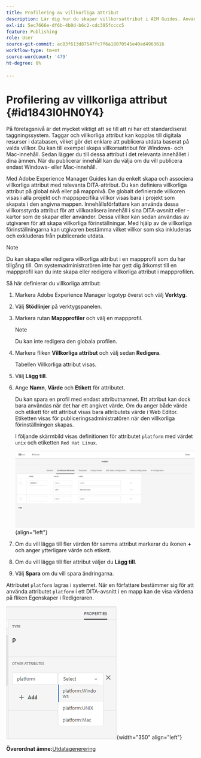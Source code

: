 ```yaml
---
title: Profilering av villkorliga attribut
description: Lär dig hur du skapar villkorsattribut i AEM Guides. Använd villkorsstyrda attribut i mappen och globala profiler för att anpassa innehållet.
exl-id: 5ec7666e-df6b-4b0d-b6c2-cdc395fcccc5
feature: Publishing
role: User
source-git-commit: ac83f613d87547fc7f6a18070545e40ad4963616
workflow-type: tm+mt
source-wordcount: '479'
ht-degree: 0%

---
```


# Profilering av villkorliga attribut {#id1843I0HN0Y4}

På företagsnivå är det mycket viktigt att se till att ni har ett standardiserat taggningssystem. Taggar och villkorliga attribut kan kopplas till digitala resurser i databasen, vilket gör det enklare att publicera utdata baserat på valda villkor. Du kan till exempel skapa villkorsattribut för Windows- och Mac-innehåll. Sedan lägger du till dessa attribut i det relevanta innehållet i dina ämnen. När du publicerar innehåll kan du välja om du vill publicera endast Windows- eller Mac-innehåll.

Med Adobe Experience Manager Guides kan du enkelt skapa och associera villkorliga attribut med relevanta DITA-attribut. Du kan definiera villkorliga attribut på global nivå eller på mappnivå. De globalt definierade villkoren visas i alla projekt och mappspecifika villkor visas bara i projekt som skapats i den angivna mappen. Innehållsförfattare kan använda dessa villkorsstyrda attribut för att villkoralisera innehåll i sina DITA-avsnitt eller -kartor som de skapar eller använder. Dessa villkor kan sedan användas av utgivaren för att skapa villkorliga förinställningar. Med hjälp av de villkorliga förinställningarna kan utgivaren bestämma vilket villkor som ska inkluderas och exkluderas från publicerade utdata.

>[!NOTE]
>
> Du kan skapa eller redigera villkorliga attribut i en mappprofil som du har tillgång till. Om systemadministratören inte har gett dig åtkomst till en mappprofil kan du inte skapa eller redigera villkorliga attribut i mappprofilen.

Så här definierar du villkorliga attribut:

1. Markera Adobe Experience Manager logotyp överst och välj **Verktyg**.

1. Välj **Stödlinjer** på verktygspanelen.

1. Markera rutan **Mappprofiler** och välj en mappprofil.

   >[!NOTE]
   >
   > Du kan inte redigera den globala profilen.

1. Markera fliken **Villkorliga attribut** och välj sedan **Redigera**.

   Tabellen Villkorliga attribut visas.

1. Välj **Lägg till**.

1. Ange **Namn**, **Värde** och **Etikett** för attributet.

   Du kan spara en profil med endast attributnamnet. Ett attribut kan dock bara användas när det har ett angivet värde. Om du anger både värde och etikett för ett attribut visas bara attributets värde i Web Editor. Etiketten visas för publiceringsadministratören när den villkorliga förinställningen skapas.

   I följande skärmbild visas definitionen för attributet `platform` med värdet `unix` och etiketten `Red Hat Linux`.

   ![](images/add-profile-new.png){align="left"}

1. Om du vill lägga till fler värden för samma attribut markerar du ikonen **+** och anger ytterligare värde och etikett.

1. Om du vill lägga till fler attribut väljer du **Lägg till**.

1. Välj **Spara** om du vill spara ändringarna.


Attributet `platform` lagras i systemet. När en författare bestämmer sig för att använda attributet `platform` i ett DITA-avsnitt i en mapp kan de visa värdena på fliken Egenskaper i Redigeraren.

![](images/properties-tab.png){width="350" align="left"}

**Överordnat ämne:**&#x200B;[&#x200B; Utdatagenerering](generate-output.md)
